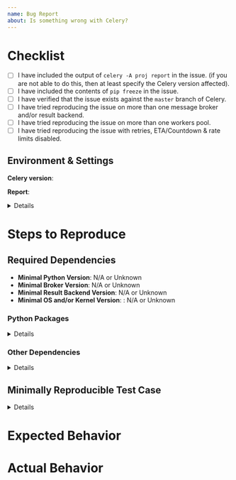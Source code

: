 ```yaml
---
name: Bug Report
about: Is something wrong with Celery?
---
```


# Checklist

- [ ] I have included the output of ``celery -A proj report`` in the issue.
    (if you are not able to do this, then at least specify the Celery
     version affected).
- [ ] I have included the contents of ``pip freeze`` in the issue.
- [ ] I have verified that the issue exists against the `master` branch of Celery.
- [ ] I have tried reproducing the issue on more than one message broker and/or result backend.
- [ ] I have tried reproducing the issue on more than one workers pool.
- [ ] I have tried reproducing the issue with retries, ETA/Countdown & rate limits disabled.

## Environment & Settings
**Celery version**: <!-- Include the contents of celery --version here -->
<!-- Include the output of celery -A proj report below -->
**Report**:
<details>
```
```
</details>

# Steps to Reproduce

## Required Dependencies
<!-- Please fill the required dependencies to reproduce this issue -->
* **Minimal Python Version**: N/A or Unknown
* **Minimal Broker Version**: N/A or Unknown
* **Minimal Result Backend Version**: N/A or Unknown
* **Minimal OS and/or Kernel Version**: : N/A or Unknown

### Python Packages
<!-- Please fill the contents of pip freeze below -->
<details>
```
```
</details>

### Other Dependencies
<!--
Please provide system dependencies, configuration files
and other dependency information if applicable
-->
<details>
N/A
</details>

## Minimally Reproducible Test Case
<!--
Please provide a reproducible test case.
Refer to the Reporting Bugs section in our contribution guide.

We prefer submitting test cases in the form of a PR to our integration test suite.
If you can provide one, please mention the PR number below.
If not, please attach the most minimal code example required to reproduce the issue below.
If there test case is too large, please include a link to a gist or a repository below.
-->

<details>
```python
```
</details>

# Expected Behavior
<!-- Describe in detail what you expect to happen -->

# Actual Behavior
<!--
Describe in detail what actually happened.
Please include a backtrace and surround it with triple backticks (```).
In addition, include the Celery daemon logs below.
-->
